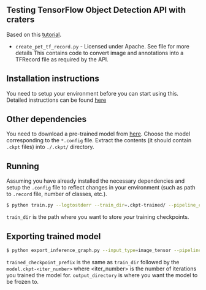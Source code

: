 ## Testing TensorFlow Object Detection API with craters

Based on this [tutorial](https://medium.com/towards-data-science/building-a-toy-detector-with-tensorflow-object-detection-api-63c0fdf2ac95).

* `create_pet_tf_record.py` - Licensed under Apache. See file for more details
This contains code to convert image and annotations into a TFRecord file as required by the API.

## Installation instructions
You need to setup your environment before you can start using this.
Detailed instructions can be found [here](https://github.com/tensorflow/models/blob/master/research/object_detection/g3doc/installation.md)

## Other dependencies
You need to download a pre-trained model from [here](https://github.com/tensorflow/models/blob/master/research/object_detection/g3doc/detection_model_zoo.md). Choose the model corresponding to the `*.config` file.
Extract the contents (it should contain `.ckpt` files) into `./.ckpt/` directory.

## Running

Assuming you have already installed the necessary dependencies and setup the `.config` file to reflect changes in your environment (such as path to `.record` file, number of classes, etc.).

```bash
$ python train.py --logtostderr --train_dir=.ckpt-trained/ --pipeline_config_path=<your_config_file>
```
`train_dir` is the path where you want to store *your* training checkpoints.

## Exporting trained model

```bash
$ python export_inference_graph.py --input_type=image_tensor --pipeline_config_path=<your_config_file> --trained_checkpoint_prefix=.ckpt-trained/model.ckpt-500 --output_directory=exported-model/
```
`trained_checkpoint_prefix` is the same as `train_dir` followed by the `model.ckpt-<iter_number>` where <iter_number> is the number of iterations you trained the model for.
`output_directory` is where you want the model to be frozen to.
